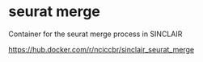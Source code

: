 # seurat merge

Container for the seurat merge process in SINCLAIR

<https://hub.docker.com/r/nciccbr/sinclair_seurat_merge>
